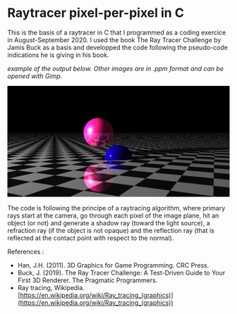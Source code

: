 # Raytracer pixel-per-pixel in C 

This is the basis of a raytracer in C that I programmed as a coding exercice in August-September 2020. I used the book The Ray Tracer Challenge by Jamis Buck as a basis and developped the code following the pseudo-code indications he is giving in his book.

*example of the output below. Other images are in .ppm format and can be opened with Gimp.*

![My output from coding the Chapter 11 - Reflection and Refraction (nb of bounce = 3)](/images/image1_chapter11_bounce3.png)


The code is following the principe of a raytracing algorithm, where primary rays start at the camera, go through each pixel of the image plane, hit an object (or not) and generate a shadow ray (toward the light source), a refraction ray (if the object is not opaque) and the reflection ray (that is reflected at the contact point with respect to the normal). 

References :
- Han, J.H. (2011). 3D Graphics for Game Programming. CRC Press.
- Buck, J. (2019). The Ray Tracer Challenge: A Test-Driven Guide to Your First 3D Renderer. The Pragmatic Programmers.
- Ray tracing, Wikipedia. [https://en.wikipedia.org/wiki/Ray_tracing_(graphics)](https://en.wikipedia.org/wiki/Ray_tracing_(graphics))

